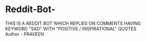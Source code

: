 # Reddit-Bot-
THIS IS A REDDIT BOT WHICH REPLIES ON COMMENTS HAVING KEYWORD "SAD" WITH "POSITIVE / INSPIRATIONAL" QUOTES
<br>
Author - PRAVEEN
